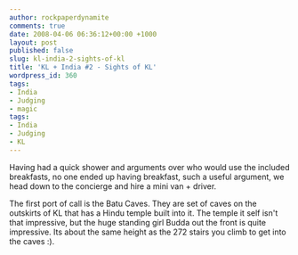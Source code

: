 ```yaml
---
author: rockpaperdynamite
comments: true
date: 2008-04-06 06:36:12+00:00 +1000
layout: post
published: false
slug: kl-india-2-sights-of-kl
title: 'KL + India #2 - Sights of KL'
wordpress_id: 360
tags:
- India
- Judging
- magic
tags:
- India
- Judging
- KL
---
```


Having had a quick shower and arguments over who would use the included breakfasts, no one ended up having breakfast, such a useful argument, we head down to the concierge and hire a mini van + driver.

The first port of call is the Batu Caves. They are set of caves on the outskirts of KL that has a Hindu temple built into it. The temple it self isn't that impressive, but the huge standing girl Budda out the front is quite impressive. Its about the same height as the 272 stairs you climb to get into the caves :).
